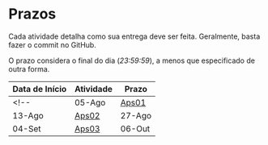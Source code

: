 # Prazos

Cada atividade detalha como sua entrega deve ser feita. Geralmente, basta fazer o commit no GitHub.

O prazo considera o final do dia (*23:59:59*), a menos que especificado de outra forma.

| Data de Início | Atividade                                              | Prazo    |
|----------------|--------------------------------------------------------|----------|
<!-- | 05-Ago         | [Aps01](classes/01-intro/aps01_part_1.md)              | 15-Ago   |
| 13-Ago         | [Aps02](classes/03-batch/aps02_sql.md)                 | 27-Ago   |
| 04-Set         | [Aps03](classes/07-lambda/sa_lambda_function.md)       | 06-Out   | -->